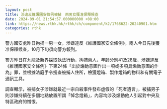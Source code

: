 ```yaml
---
layout: post
title: 涉違反維護國安條例被捕　兩男女獲准保釋候查
date: 2024-09-01 21:54:57.000000000 +08:00
link: https://news.rthk.hk/rthk/ch/component/k2/1768622-20240901.htm
categories: rthk
---
```


警方國安處昨日拘捕一男一女，涉嫌違反《維護國家安全條例》，兩人今日先後獲准保釋候查，10月下旬須向警方報到。

警方昨日在九龍及新界採取執法行動，拘捕兩人，年齡分別41及28歲，涉嫌違反《維護國家安全條例》下第24條「出於煽動意圖作出一項或多項具煽動意圖的作為」罪，並根據法庭手令搜查被捕人住所，檢獲燈箱、製作燈箱的物料和有關電子通訊工具。

調查顯示，被捕女子涉嫌就最近一宗自殺事件發布虛假的「死者遺言」，被捕男子則涉嫌持續在多個地點放置所謂「悼念燈箱」，內容均涉及煽動他人引起對中央及特區政府的憎恨。
